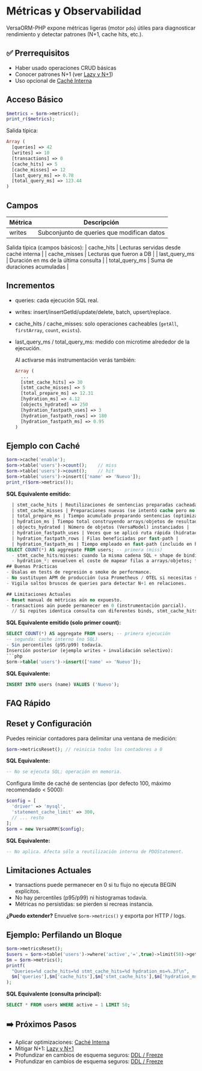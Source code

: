 # Métricas y Observabilidad

VersaORM-PHP expone métricas ligeras (motor `pdo`) útiles para diagnosticar rendimiento y detectar patrones (N+1, cache hits, etc.).

## ✅ Prerrequisitos
- Haber usado operaciones CRUD básicas
- Conocer patrones N+1 (ver [Lazy y N+1](../lazy-n+1.md))
- Uso opcional de [Caché Interna](../cache-interna.md)

## Acceso Básico
```php
$metrics = $orm->metrics();
print_r($metrics);
```
Salida típica:
```php
Array (
  [queries] => 42
  [writes] => 10
  [transactions] => 0
  [cache_hits] => 5
  [cache_misses] => 12
  [last_query_ms] => 0.78
  [total_query_ms] => 123.44
)
```
## Campos
| Métrica | Descripción |
|---------|-------------|
| writes | Subconjunto de queries que modifican datos |
  Salida típica (campos básicos):
| cache_hits | Lecturas servidas desde caché interna |
| cache_misses | Lecturas que fueron a DB |
| last_query_ms | Duración en ms de la última consulta |
| total_query_ms | Suma de duraciones acumuladas |

## Incrementos
- queries: cada ejecución SQL real.
- writes: insert/insertGetId/update/delete, batch, upsert/replace.
- cache_hits / cache_misses: solo operaciones cacheables (`getAll`, `firstArray`, `count`, `exists`).
- last_query_ms / total_query_ms: medido con microtime alrededor de la ejecución.

  Al activarse más instrumentación verás también:
  ```php
  Array (
    ...
    [stmt_cache_hits] => 30
    [stmt_cache_misses] => 5
    [total_prepare_ms] => 12.31
    [hydration_ms] => 4.12
    [objects_hydrated] => 250
    [hydration_fastpath_uses] => 3
    [hydration_fastpath_rows] => 180
    [hydration_fastpath_ms] => 0.95
  )
  ```
## Ejemplo con Caché
```php
$orm->cache('enable');
$orm->table('users')->count();    // miss
$orm->table('users')->count();    // hit
$orm->table('users')->insert(['name' => 'Nuevo']);
print_r($orm->metrics());
```
**SQL Equivalente emitido:**
```sql
  | stmt_cache_hits | Reutilizaciones de sentencias preparadas cacheadas |
  | stmt_cache_misses | Preparaciones nuevas (se intentó cache pero no existía) |
  | total_prepare_ms | Tiempo acumulado preparando sentencias (optimiza con statement cache) |
  | hydration_ms | Tiempo total construyendo arrays/objetos de resultados |
  | objects_hydrated | Número de objetos (VersaModel) instanciados |
  | hydration_fastpath_uses | Veces que se aplicó ruta rápida (hidratación simplificada sin reflexión) |
  | hydration_fastpath_rows | Filas beneficiadas por fast-path |
  | hydration_fastpath_ms | Tiempo empleado en fast-path (incluido en hydration_ms) |
SELECT COUNT(*) AS aggregate FROM users; -- primera (miss)
  - stmt_cache_hits/misses: cuando la misma cadena SQL + shape de bindings reutiliza `PDOStatement`.
  - hydration_*: envuelven el coste de mapear filas a arrays/objetos; fast-path se activa cuando no hay casting complejo ni relaciones eager.
## Buenas Prácticas
- Úsalas en tests de regresión o smoke de performance.
- No sustituyen APM de producción (usa Prometheus / OTEL si necesitas series temporales).
- Vigila saltos bruscos de queries para detectar N+1 en relaciones.

## Limitaciones Actuales
- Reset manual de métricas aún no expuesto.
- transactions aún puede permanecer en 0 (instrumentación parcial).
  // Si repites identica consulta con diferentes binds, stmt_cache_hits también crece
  ```
  **SQL Equivalente emitido (solo primer count):**
  ```sql
  SELECT COUNT(*) AS aggregate FROM users; -- primera ejecución
  -- segunda: cache interno (no SQL)
- Sin percentiles (p95/p99) todavía.
  Inserción posterior (ejemplo writes + invalidación selectivo):
  ```php
  $orm->table('users')->insert(['name' => 'Nuevo']);
  ```
  **SQL Equivalente:**
  ```sql
  INSERT INTO users (name) VALUES ('Nuevo');
  ```
## FAQ Rápido
  ## Reset y Configuración
  Puedes reiniciar contadores para delimitar una ventana de medición:
  ```php
  $orm->metricsReset(); // reinicia todos los contadores a 0
  ```
  **SQL Equivalente:**
  ```sql
  -- No se ejecuta SQL; operación en memoria.
  ```

  Configura límite de caché de sentencias (por defecto 100, máximo recomendado < 5000):
  ```php
  $config = [
    'driver' => 'mysql',
    'statement_cache_limit' => 300,
    // ... resto
  ];
  $orm = new VersaORM($config);
  ```
  **SQL Equivalente:**
  ```sql
  -- No aplica. Afecta sólo a reutilización interna de PDOStatement.
  ```

  ## Limitaciones Actuales
  - transactions puede permanecer en 0 si tu flujo no ejecuta BEGIN explícitos.
  - No hay percentiles (p95/p99) ni histogramas todavía.
  - Métricas no persistidas: se pierden si recreas instancia.

**¿Puedo extender?** Envuelve `$orm->metrics()` y exporta por HTTP / logs.

  ## Ejemplo: Perfilando un Bloque
  ```php
  $orm->metricsReset();
  $users = $orm->table('users')->where('active','=',true)->limit(50)->get();
  $m = $orm->metrics();
  printf(
    "Queries=%d cache_hits=%d stmt_cache_hits=%d hydration_ms=%.3f\n",
    $m['queries'],$m['cache_hits'],$m['stmt_cache_hits'],$m['hydration_ms']
  );
  ```
  **SQL Equivalente (consulta principal):**
  ```sql
  SELECT * FROM users WHERE active = 1 LIMIT 50;
  ```

  ## ➡️ Próximos Pasos
  - Aplicar optimizaciones: [Caché Interna](../cache-interna.md)
  - Mitigar N+1: [Lazy y N+1](../lazy-n+1.md)
  - Profundizar en cambios de esquema seguros: [DDL / Freeze](../ddl-freeze-migraciones.md)
- Profundizar en cambios de esquema seguros: [DDL / Freeze](../ddl-freeze-migraciones.md)
